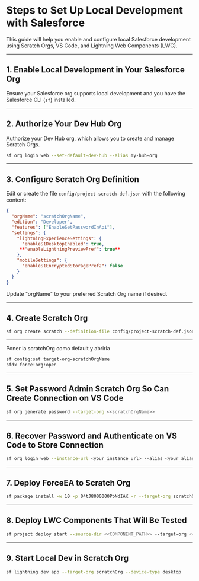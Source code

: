 # Steps to Set Up Local Development with Salesforce

This guide will help you enable and configure local Salesforce development using Scratch Orgs, VS Code, and Lightning Web Components (LWC).

---

## 1. Enable Local Development in Your Salesforce Org

Ensure your Salesforce org supports local development and you have the Salesforce CLI (`sf`) installed.

---

## 2. Authorize Your Dev Hub Org

Authorize your Dev Hub org, which allows you to create and manage Scratch Orgs.

```bash
sf org login web --set-default-dev-hub --alias my-hub-org
```

---

## 3. Configure Scratch Org Definition

Edit or create the file `config/project-scratch-def.json` with the following content:

```json
{
  "orgName": "scratchOrgName",
  "edition": "Developer",
  "features": ["EnableSetPasswordInApi"],
  "settings": {
    "lightningExperienceSettings": {
      "enableS1DesktopEnabled": true,
     **"enableLightningPreviewPref": true**
    },
    "mobileSettings": {
      "enableS1EncryptedStoragePref2": false
    }
  }
}
```

Update "orgName" to your preferred Scratch Org name if desired.

---

## 4. Create Scratch Org

```bash
sf org create scratch --definition-file config/project-scratch-def.json --alias scratchOrg --target-dev-hub trailheadOrg --duration-days 30
```

---
Poner la scratchOrg como default y abrirla
```bash
sf config:set target-org=scratchOrgName
sfdx force:org:open
```

---

## 5. Set Password Admin Scratch Org So Can Create Connection on VS Code

```bash
sf org generate password --target-org <<scratchOrgName>>
```

---

## 6. Recover Password and Authenticate on VS Code to Store Connection

```bash
sf org login web --instance-url <your_instance_url> --alias <your_alias> --set-default
```

---

## 7. Deploy ForceEA to Scratch Org

```bash
sf package install -w 10 -p 04tJ8000000PbNdIAK -r --target-org scratchOrg
```

---

## 8. Deploy LWC Components That Will Be Tested

```bash
sf project deploy start --source-dir <<COMPONENT_PATH>> --target-org <<scratchOrgName>>
```

---

## 9. Start Local Dev in Scratch Org

```bash
sf lightning dev app --target-org scratchOrg --device-type desktop
```
